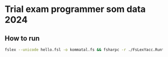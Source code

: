 # Trial exam programmer som data 2024

## How to run

```bash
fslex --unicode hello.fsl -o kommatal.fs && fsharpc -r ./FsLexYacc.Runtime.dll kommatal.fs
```
